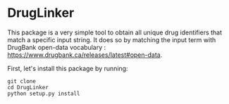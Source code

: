 # DrugLinker

This package is a very simple tool to obtain all unique drug identifiers that match a specific input string.
 It does so by matching the input term with DrugBank open-data vocabulary : https://www.drugbank.ca/releases/latest#open-data. 

First, let's install this package by running: 

```
git clone 
cd DrugLinker
python setup.py install
```


